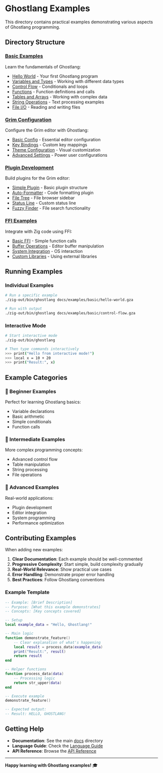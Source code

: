 # Ghostlang Examples

This directory contains practical examples demonstrating various aspects of Ghostlang programming.

## Directory Structure

### [Basic Examples](basic/)
Learn the fundamentals of Ghostlang:
- [Hello World](basic/hello-world.gza) - Your first Ghostlang program
- [Variables and Types](basic/variables.gza) - Working with different data types
- [Control Flow](basic/control-flow.gza) - Conditionals and loops
- [Functions](basic/functions.gza) - Function definitions and calls
- [Tables and Arrays](basic/data-structures.gza) - Working with complex data
- [String Operations](basic/strings.gza) - Text processing examples
- [File I/O](basic/file-io.gza) - Reading and writing files

### [Grim Configuration](grim-config/)
Configure the Grim editor with Ghostlang:
- [Basic Config](grim-config/init.gza) - Essential editor configuration
- [Key Bindings](grim-config/keybindings.gza) - Custom key mappings
- [Theme Configuration](grim-config/theme.gza) - Visual customization
- [Advanced Settings](grim-config/advanced.gza) - Power user configurations

### [Plugin Development](plugins/)
Build plugins for the Grim editor:
- [Simple Plugin](plugins/hello-plugin.gza) - Basic plugin structure
- [Auto-Formatter](plugins/auto-formatter.gza) - Code formatting plugin
- [File Tree](plugins/file-tree.gza) - File browser sidebar
- [Status Line](plugins/status-line.gza) - Custom status line
- [Fuzzy Finder](plugins/fuzzy-finder.gza) - File search functionality

### [FFI Examples](ffi/)
Integrate with Zig code using FFI:
- [Basic FFI](ffi/basic-ffi.gza) - Simple function calls
- [Buffer Operations](ffi/buffer-api.gza) - Editor buffer manipulation
- [System Integration](ffi/system-calls.gza) - OS interaction
- [Custom Libraries](ffi/custom-lib.gza) - Using external libraries

## Running Examples

### Individual Examples
```bash
# Run a specific example
./zig-out/bin/ghostlang docs/examples/basic/hello-world.gza

# Run with output
./zig-out/bin/ghostlang docs/examples/basic/control-flow.gza
```

### Interactive Mode
```bash
# Start interactive mode
./zig-out/bin/ghostlang

# Then type commands interactively
>>> print("Hello from interactive mode!")
>>> local x = 10 + 20
>>> print("Result:", x)
```

## Example Categories

### 🎯 Beginner Examples
Perfect for learning Ghostlang basics:
- Variable declarations
- Basic arithmetic
- Simple conditionals
- Function calls

### 🔧 Intermediate Examples
More complex programming concepts:
- Advanced control flow
- Table manipulation
- String processing
- File operations

### 🚀 Advanced Examples
Real-world applications:
- Plugin development
- Editor integration
- System programming
- Performance optimization

## Contributing Examples

When adding new examples:

1. **Clear Documentation**: Each example should be well-commented
2. **Progressive Complexity**: Start simple, build complexity gradually
3. **Real-World Relevance**: Show practical use cases
4. **Error Handling**: Demonstrate proper error handling
5. **Best Practices**: Follow Ghostlang conventions

### Example Template

```lua
-- Example: [Brief Description]
-- Purpose: [What this example demonstrates]
-- Concepts: [Key concepts covered]

-- Setup
local example_data = "Hello, Ghostlang!"

-- Main logic
function demonstrate_feature()
    -- Clear explanation of what's happening
    local result = process_data(example_data)
    print("Result:", result)
    return result
end

-- Helper functions
function process_data(data)
    -- Processing logic
    return str_upper(data)
end

-- Execute example
demonstrate_feature()

-- Expected output:
-- Result: HELLO, GHOSTLANG!
```

## Getting Help

- **Documentation**: See the main [docs](../README.md) directory
- **Language Guide**: Check the [Language Guide](../language-guide.md)
- **API Reference**: Browse the [API Reference](../api.md)

---

**Happy learning with Ghostlang examples!** 🎓